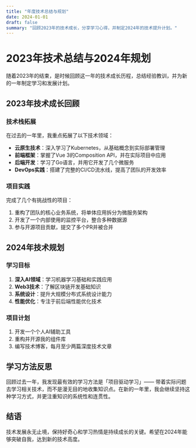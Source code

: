 ```yaml
---
title: "年度技术总结与规划"
date: 2024-01-01
draft: false
summary: "回顾2023年的技术成长，分享学习心得，并制定2024年的技术提升计划。"
---
```


# 2023年技术总结与2024年规划

随着2023年的结束，是时候回顾这一年的技术成长历程，总结经验教训，并为新的一年制定学习和发展计划。

## 2023年技术成长回顾

### 技术栈拓展

在过去的一年里，我重点拓展了以下技术领域：

- **云原生技术**：深入学习了Kubernetes，从基础概念到实际部署管理
- **前端框架**：掌握了Vue 3的Composition API，并在实际项目中应用
- **后端开发**：学习了Go语言，并用它开发了几个微服务
- **DevOps实践**：搭建了完整的CI/CD流水线，提高了团队的开发效率

### 项目实践

完成了几个有挑战性的项目：

1. 重构了团队的核心业务系统，将单体应用拆分为微服务架构
2. 开发了一个内部使用的监控平台，整合多种数据源
3. 参与开源项目贡献，提交了多个PR并被合并

## 2024年技术规划

### 学习目标

1. **深入AI领域**：学习机器学习基础和实践应用
2. **Web3技术**：了解区块链开发基础知识
3. **系统设计**：提升大规模分布式系统设计能力
4. **性能优化**：专注于前后端性能优化技术

### 项目计划

1. 开发一个个人AI辅助工具
2. 重构并开源我的组件库
3. 编写技术博客，每月至少两篇深度技术文章

## 学习方法反思

回顾过去一年，我发现最有效的学习方法是「项目驱动学习」—— 带着实际问题去学习相关技术，而不是漫无目的地收集知识点。在新的一年里，我会继续坚持这种学习方式，并更注重知识的系统性和连贯性。

## 结语

技术发展永无止境，保持好奇心和学习热情是持续成长的关键。希望在2024年能够突破自我，达到新的技术高度。